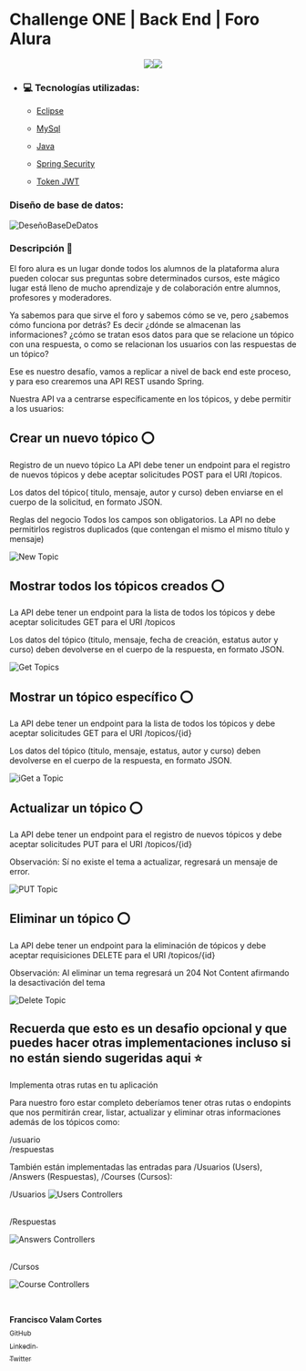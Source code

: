 # Challenge ONE | Back End | Foro Alura 


</p>
<p align = "center">
<img src="https://img.shields.io/badge/_Lenguaje-190202?style=flat"/><img src="https://img.shields.io/badge/_Java-F20000?style=flat"/>
</p>

- ### :computer: Tecnologías utilizadas:

  - [Eclipse](https://www.eclipse.org/)
  - [MySql](https://www.mysql.com/)
  - [Java](https://www.java.com/en/)

  - [Spring Security](https://start.spring.io/)
  - [Token JWT](https://jwt.io/)

### Diseño de base de datos:

![DeseñoBaseDeDatos](https://github.com/Valamca/Foro_Alura_API_REST/assets/129345721/3cdb9458-1b8a-44a6-990a-551a43c7c0ce)


### Descripción  :page_facing_up:

El foro alura es un lugar donde todos los alumnos de la plataforma alura
pueden colocar sus preguntas sobre determinados cursos, este mágico lugar está lleno de mucho aprendizaje y de colaboración entre alumnos, profesores y moderadores.

Ya sabemos para que sirve el foro y sabemos cómo se ve, pero ¿sabemos cómo funciona por detrás? Es decir ¿dónde se almacenan las informaciones? ¿cómo se tratan esos datos para que se relacione un tópico con una respuesta, o como se relacionan los usuarios con las respuestas de un tópico?

Ese es nuestro desafío, vamos a replicar a nivel de back end este proceso, y para eso crearemos una API REST usando Spring.

Nuestra API va a centrarse específicamente en los tópicos, y debe permitir a los usuarios:

    

## Crear un nuevo tópico :o: 
  Registro de un nuevo tópico
  La API debe tener un endpoint para el registro de nuevos tópicos y debe aceptar solicitudes POST para el URI /topicos.

  Los datos del tópico( titulo, mensaje, autor y curso) deben enviarse en el cuerpo de la solicitud, en formato JSON.

  Reglas del negocio
  Todos los campos son obligatorios.
  La API no debe permitirlos registros duplicados (que contengan el mismo el mismo título y mensaje)

![New Topic](https://github.com/Valamca/Foro_Alura_API_REST/assets/129345721/4cd6f1aa-8268-4698-b7e9-ddd4e717144e)

  

## Mostrar todos los tópicos creados :o: 
  La API debe tener un endpoint para la lista de todos los tópicos y debe aceptar solicitudes GET para el URI /topicos

  Los datos del tópico (titulo, mensaje, fecha de creación, estatus autor y curso) deben devolverse en el cuerpo de la respuesta, en formato JSON.

  ![Get Topics](https://github.com/Valamca/Foro_Alura_API_REST/assets/129345721/ffd327f3-6132-4900-90ce-35fd5d27983b)


## Mostrar un tópico específico :o:

  La API debe tener un endpoint para la lista de todos los tópicos y debe aceptar solicitudes GET para el URI /topicos/{id}

  Los datos del tópico (titulo, mensaje, estatus, autor y curso) deben devolverse en el cuerpo de la respuesta, en formato JSON.

  ![iGet a Topic](https://github.com/Valamca/Foro_Alura_API_REST/assets/129345721/b2597341-c6e5-45f7-943e-e0f7d72eef35)

  
## Actualizar un tópico :o:

  La API debe tener un endpoint para el registro de nuevos tópicos y debe aceptar solicitudes PUT para el URI /topicos/{id}

  Observación: Sí no existe el tema a actualizar, regresará un mensaje de error.
      
  ![PUT Topic](https://github.com/Valamca/Foro_Alura_API_REST/assets/129345721/4652dc67-8109-4e0d-8790-73f03f8b13b9)

    
## Eliminar un tópico :o:

  La API debe tener un endpoint para la eliminación de tópicos y debe aceptar requisiciones DELETE para el URI /topicos/{id}

  Observación: Al eliminar un tema regresará un 204 Not Content afirmando la desactivación del tema

  ![Delete Topic](https://github.com/Valamca/Foro_Alura_API_REST/assets/129345721/b7877cd5-68c1-482d-90ad-ba242dd0e850)


## Recuerda que esto es un desafio opcional y que puedes hacer otras implementaciones incluso si no están siendo sugeridas aqui :star:
  Implementa otras rutas en tu aplicación

  Para nuestro foro estar completo deberíamos tener otras rutas o endopints que nos permitirán crear, listar, actualizar y eliminar otras informaciones además de los tópicos como:

  /usuario <br>
  /respuestas

  También están implementadas las entradas para /Usuarios (Users), /Answers (Respuestas), /Courses (Cursos):

  /Usuarios
  ![Users Controllers](https://github.com/Valamca/Foro_Alura_API_REST/assets/129345721/f6841946-8f48-484f-b83e-c0ee681e61c9)

  <br>
  /Respuestas <br>
  
  ![Answers Controllers](https://github.com/Valamca/Foro_Alura_API_REST/assets/129345721/e3db18f3-b486-434c-93f5-ab725e0619b9)

  <br>
  /Cursos <br>
  
  ![Course Controllers](https://github.com/Valamca/Foro_Alura_API_REST/assets/129345721/a4836e54-dd60-4c7a-a977-c818dd5f4f91)

  <br>

 
 **Francisco Valam Cortes**  <br>[<sub>GitHub</sub>](https://github.com/ValamCA) <img src="https://i.postimg.cc/hPxhb2YB/icons8-github-50.png" width =16>
 <br>[<sub>Linkedin </sub> ](https://www.linkedin.com/in/franciscovalamca/)<img src="https://i.postimg.cc/C5LJHycc/icons8-linkedin-48.png" width =16 ><br>
 [<sub>Twitter</sub>](https://twitter.com/FNiggalam)<img src="https://i.postimg.cc/xTrL2ND9/icons8-twitter-48.png" width =16 ><br>
  
